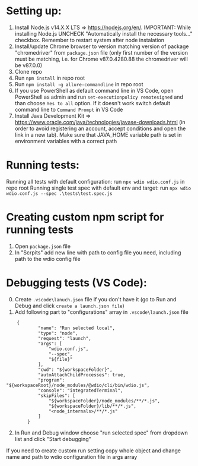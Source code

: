 # Setting up:
1. Install Node.js v14.X.X LTS => https://nodejs.org/en/. IMPORTANT: While installing Node.js UNCHECK "Automatically install the necessary tools..." checkbox. Remember to restart system after node instalation
2. Install/update Chrome browser to version matching version of package "chromedriver" from `package.json` file (only first number of the version must be matching, i.e. for Chrome v87.0.4280.88 the chromedriver will be v87.0.0)
3. Clone repo
4. Run `npm install` in repo root
5. Run `npm install -g allure-commandline` in repo root
6. If you use PowerShell as default command line in VS Code, open PowerShell as admin and run `set-executionpolicy remotesigned` and than choose `Yes to all` option. If it doesn't work switch default command line to `Command Prompt` in VS Code
7. Install Java Development Kit => https://www.oracle.com/java/technologies/javase-downloads.html (in order to avoid registering an account, accept conditions and open the link in a new tab). Make sure that JAVA_HOME variable path is set in environment variables with a correct path

# Running tests:
Running all tests with default configuration: run `npx wdio wdio.conf.js` in repo root
Running single test spec with default env and target: run `npx wdio wdio.conf.js --spec .\tests\test.spec.js`

# Creating custom npm script for running tests
1. Open `package.json` file
2. In "Scrpits" add new line with path to config file you need, including path to the wdio config file

# Debugging tests (VS Code):
0. Create `.vscode\lanuch.json` file if you don't have it (go to Run and Debug and click `create a launch.json file`)
1. Add following part to "configurations" array in `.vscode\launch.json` file
```
    {
            "name": "Run selected local",
            "type": "node",
            "request": "launch",
            "args": [
                "wdio.conf.js",
                "--spec",
                "${file}"
            ],
            "cwd": "${workspaceFolder}",
            "autoAttachChildProcesses": true,
            "program": "${workspaceRoot}/node_modules/@wdio/cli/bin/wdio.js",
            "console": "integratedTerminal",
            "skipFiles": [
                "${workspaceFolder}/node_modules/**/*.js",
                "${workspaceFolder}/lib/**/*.js",
                "<node_internals>/**/*.js"
            ]
        }
```
2. In Run and Debug window choose "run selected spec" from dropdown list and click "Start debugging"

If you need to create custom run setting copy whole object and change name and path to wdio configuration file in args array